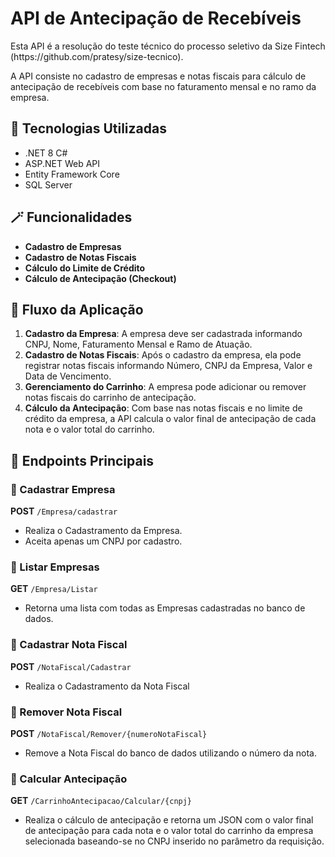 # API de Antecipação de Recebíveis

Esta API é a resolução do teste técnico do processo seletivo da Size Fintech (https\://github.com/pratesy/size-tecnico).

A API consiste no cadastro de empresas e notas fiscais para cálculo de antecipação de recebíveis com base no faturamento mensal e no ramo da empresa.

## 🚀 Tecnologias Utilizadas

- .NET 8 C#
- ASP.NET Web API
- Entity Framework Core
- SQL Server

## 🪄 Funcionalidades

- **Cadastro de Empresas**
- **Cadastro de Notas Fiscais**
- **Cálculo do Limite de Crédito**
- **Cálculo de Antecipação (Checkout)**

## 🔄 Fluxo da Aplicação

1. **Cadastro da Empresa**: A empresa deve ser cadastrada informando CNPJ, Nome, Faturamento Mensal e Ramo de Atuação.
2. **Cadastro de Notas Fiscais**: Após o cadastro da empresa, ela pode registrar notas fiscais informando Número, CNPJ da Empresa, Valor e Data de Vencimento.
3. **Gerenciamento do Carrinho**: A empresa pode adicionar ou remover notas fiscais do carrinho de antecipação.
4. **Cálculo da Antecipação**: Com base nas notas fiscais  e no limite de crédito da empresa, a API calcula o valor final de antecipação de cada nota e o valor total do carrinho.

## 🔗 Endpoints Principais

### 📌 Cadastrar Empresa

**POST** `/Empresa/cadastrar`

- Realiza o Cadastramento da Empresa.
- Aceita apenas um CNPJ por cadastro.

### 📌 Listar Empresas

**GET** `/Empresa/Listar`

- Retorna uma lista com todas as Empresas cadastradas no banco de dados.

### 📌 Cadastrar Nota Fiscal

**POST** `/NotaFiscal/Cadastrar`

- Realiza o Cadastramento da Nota Fiscal

### 📌 Remover Nota Fiscal

**POST** `/NotaFiscal/Remover/{numeroNotaFiscal}`

- Remove a Nota Fiscal do banco de dados utilizando o número da nota.

### 📌 Calcular Antecipação

**GET** `/CarrinhoAntecipacao/Calcular/{cnpj}`

- Realiza o cálculo de antecipação e retorna um JSON com o valor final de antecipação para cada nota e o valor total do carrinho da empresa selecionada baseando-se no CNPJ inserido no parâmetro da requisição.